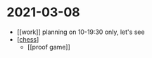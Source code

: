 # 2021-03-08

- [[work]] planning on 10-19:30 only, let's see
- [[chess]]
  - [[proof game]]

[//begin]: # "Autogenerated link references for markdown compatibility"
[chess]: ../chess "Chess"
[//end]: # "Autogenerated link references"